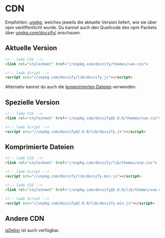 # CDN

Empfohlen: [unpkg](//unpkg.com), welches jeweils die aktuelle Version liefert, wie sie über npm veröffentlicht wurde. Du kannst auch den Quellcode des npm Packets über [unpkg.com/docsify/](//unpkg.com/docsify/) anschauen.

## Aktuelle Version

```html
<!-- lade CSS -->
<link rel="stylesheet" href="//unpkg.com/docsify/themes/vue.css">

<!-- lade Script -->
<script src="//unpkg.com/docsify/lib/docsify.js"></script>
```

Alternativ kannst du auch die [komprimierten Dateien](#komprimierte-dateien) verwenden.

## Spezielle Version

```html
<!-- lade CSS -->
<link rel="stylesheet" href="//unpkg.com/docsify@2.0.0/themes/vue.css">

<!-- lade Script -->
<script src="//unpkg.com/docsify@2.0.0/lib/docsify.js"></script>
```

## Komprimierte Dateien

```html
<!-- lade CSS -->
<link rel="stylesheet" href="//unpkg.com/docsify/lib/themes/vue.css">

<!-- lade Script -->
<script src="//unpkg.com/docsify/lib/docsify.min.js"></script>
```

```html
<!-- lade CSS -->
<link rel="stylesheet" href="//unpkg.com/docsify@2.0.0/lib/themes/vue.css">

<!-- lade Script -->
<script src="//unpkg.com/docsify@2.0.0/lib/docsify.min.js"></script>
```

## Andere CDN

[jsDelivr](http://www.jsdelivr.com/projects/docsify) ist auch verfügbar.

